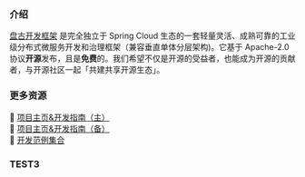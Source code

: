 ### 介绍

[盘古开发框架](https://pulanos.gitee.io/pangu-framework/) 是完全独立于 Spring Cloud 生态的一套轻量灵活、成熟可靠的工业级分布式微服务开发和治理框架（兼容垂直单体分层架构)。它基于 Apache-2.0 协议**开源**发布，且是**免费**的。我们希望不仅是开源的受益者，也能成为开源的贡献者，与开源社区一起「共建共享开源生态」。

### 更多资源

:maple_leaf: [项目主页&开发指南（主）](https://pulanos.gitee.io/pangu-framework/)  
:leaves: [项目主页&开发指南（备）](https://xiongchun.github.io/pangu-framework/)  
:sunflower: [开发范例集合](https://pulanos.gitee.io/pangu-framework/docs/examples-list)  

### TEST3